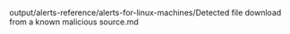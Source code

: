 output/alerts-reference/alerts-for-linux-machines/Detected file download from a known malicious source.md